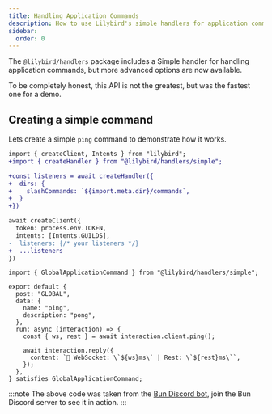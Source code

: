 ```yaml
---
title: Handling Application Commands
description: How to use Lilybird's simple handlers for application commands.
sidebar:
  order: 0
---
```


The `@lilybird/handlers` package includes a Simple handler for handling application commands, but more advanced options are now available.

To be completely honest, this API is not the greatest, but was the fastest one for a demo.

## Creating a simple command

Lets create a simple `ping` command to demonstrate how it works.

```diff lang="ts" title="index.ts"
import { createClient, Intents } from "lilybird";
+import { createHandler } from "@lilybird/handlers/simple";

+const listeners = await createHandler({
+  dirs: {
+    slashCommands: `${import.meta.dir}/commands`,
+  }
+})

await createClient({
  token: process.env.TOKEN,
  intents: [Intents.GUILDS],
-  listeners: {/* your listeners */}
+  ...listeners
})
```

```tsx title="commands/ping.tsx"
import { GlobalApplicationCommand } from "@lilybird/handlers/simple";

export default {
  post: "GLOBAL",
  data: {
    name: "ping",
    description: "pong",
  },
  run: async (interaction) => {
    const { ws, rest } = await interaction.client.ping();

    await interaction.reply({
      content: `🏓 WebSocket: \`${ws}ms\` | Rest: \`${rest}ms\``,
    });
  },
} satisfies GlobalApplicationCommand;
```

:::note
The above code was taken from the [Bun Discord bot](https://github.com/xHyroM/bun-discord-bot), join the Bun Discord server to see it in action.
:::
